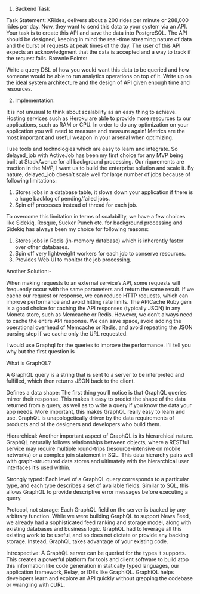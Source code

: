 1. Backend Task

Task Statement:
XRides, delivers about a 200 rides per minute or 288,000 rides per day. Now, they want to send this data to your system via an API. Your task is to create this API and save the data into PostgreSQL. The API should be designed, keeping in mind the real-time streaming nature of data and the burst of requests at peak times of the day. The user of this API expects an acknowledgment that the data is accepted and a way to track if the request fails.
Brownie Points:

Write a query DSL of how you would want this data to be queried and how someone would be able to run analytics operations on top of it.
Write up on the ideal system architecture and the design of API given enough time and resources.

2. Implementation:

It is not unusual to think about scalability as an easy thing to achieve. Hosting services such as Heroku are able to provide more resources to our applications, such as RAM or CPU. In order to do any optimization on your application you will need to measure and measure again! Metrics are the most important and useful weapon in your arsenal when optimizing. 

I use tools and technologies which are easy to learn and integrate. So delayed_job with ActiveJob has been my first choice for any MVP being built at StackAvenue for all background processing. Our riqurements are traction in the MVP, I want us to build the enterprise solution and scale it. By nature, delayed_job doesn’t scale well for large number of jobs because of following limitations:

1. Stores jobs in a database table, it slows down your application if there is a huge backlog of pending/failed jobs.
2. Spin off processes instead of thread for each job.

To overcome this limitation in terms of scalability, we have a few choices like Sidekiq, Resque, Sucker Punch etc. for background processing and Sidekiq has always been my choice for following reasons:

1. Stores jobs in Redis (in-memory database) which is inherently faster over other databases.
2. Spin off very lightweight workers for each job to conserve resources.
3. Provides Web UI to monitor the job processing.

Another Solution:-

When making requests to an external service’s API, some requests will frequently occur with the same parameters and return the same result. If we cache our request or response, we can reduce HTTP requests, which can improve performance and avoid hitting rate limits. The APICache Ruby gem is a good choice for caching the API responses (typically JSON) in any Moneta store, such as Memcache or Redis. However, we don’t always need to cache the entire API response. We can save space, avoid adding the operational overhead of Memcache or Redis, and avoid repeating the JSON parsing step if we cache only the URL requested.



I would use Graphql for the queries to improve the performance. I'll tell you why but the first question is

What is GraphQL?

A GraphQL query is a string that is sent to a server to be interpreted and fulfilled, which then returns JSON back to the client.

Defines a data shape: The first thing you’ll notice is that GraphQL queries mirror their response. This makes it easy to predict the shape of the data returned from a query, as well as to write a query if you know the data your app needs. More important, this makes GraphQL really easy to learn and use. GraphQL is unapologetically driven by the data requirements of products and of the designers and developers who build them.

Hierarchical: Another important aspect of GraphQL is its hierarchical nature. GraphQL naturally follows relationships between objects, where a RESTful service may require multiple round-trips (resource-intensive on mobile networks) or a complex join statement in SQL. This data hierarchy pairs well with graph-structured data stores and ultimately with the hierarchical user interfaces it’s used within.

Strongly typed: Each level of a GraphQL query corresponds to a particular type, and each type describes a set of available fields. Similar to SQL, this allows GraphQL to provide descriptive error messages before executing a query.

Protocol, not storage: Each GraphQL field on the server is backed by any arbitrary function. While we were building GraphQL to support News Feed, we already had a sophisticated feed ranking and storage model, along with existing databases and business logic. GraphQL had to leverage all this existing work to be useful, and so does not dictate or provide any backing storage. Instead, GraphQL takes advantage of your existing code.

Introspective: A GraphQL server can be queried for the types it supports. This creates a powerful platform for tools and client software to build atop this information like code generation in statically typed languages, our application framework, Relay, or IDEs like GraphiQL. GraphiQL helps developers learn and explore an API quickly without grepping the codebase or wrangling with cURL.









